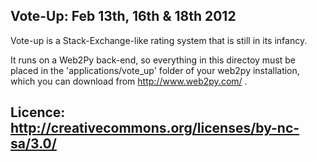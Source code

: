 Vote-Up: Feb 13th, 16th & 18th 2012
-----------------------
Vote-up is a Stack-Exchange-like rating system that is still in its infancy.

It runs on a Web2Py back-end, so everything in this directoy must be placed in the 'applications/vote_up' folder of your web2py installation, which you can download from http://www.web2py.com/ .

Licence: http://creativecommons.org/licenses/by-nc-sa/3.0/
-----------------------